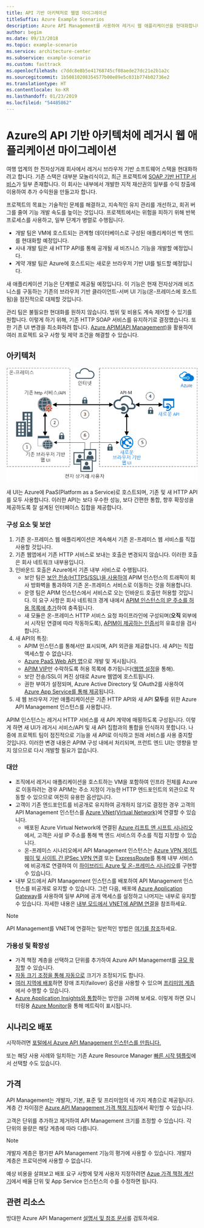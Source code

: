 ```yaml
---
title: API 기반 아키텍처로 웹앱 마이그레이션
titleSuffix: Azure Example Scenarios
description: Azure API Management를 사용하여 레거시 웹 애플리케이션을 현대화합니다.
author: begim
ms.date: 09/13/2018
ms.topic: example-scenario
ms.service: architecture-center
ms.subservice: example-scenario
ms.custom: fasttrack
ms.openlocfilehash: c7ddc8e8b5e41768745cf08aede27dc21e2b1a2c
ms.sourcegitcommit: 1b50810208354577b00e89e5c031b774b02736e2
ms.translationtype: HT
ms.contentlocale: ko-KR
ms.lasthandoff: 01/23/2019
ms.locfileid: "54485862"
---
```

# <a name="migrating-a-legacy-web-application-to-an-api-based-architecture-on-azure"></a>Azure의 API 기반 아키텍처에 레거시 웹 애플리케이션 마이그레이션

여행 업계의 한 전자상거래 회사에서 레거시 브라우저 기반 소프트웨어 스택을 현대화하려고 합니다. 기존 스택은 대부분 모놀리식이고, 최근 프로젝트에 [SOAP 기반 HTTP 서비스][soap]가 일부 존재합니다. 이 회사는 내부에서 개발한 지적 재산권의 일부를 수익 창출에 이용하여 추가 수익원을 만들고자 합니다.

프로젝트의 목표는 기술적인 문제를 해결하고, 지속적인 유지 관리를 개선하고, 회귀 버그를 줄여 기능 개발 속도를 높이는 것입니다. 프로젝트에서는 위험을 피하기 위해 반복 프로세스를 사용하고, 일부 단계가 병렬로 수행됩니다.

- 개발 팀은 VM에 호스트되는 관계형 데이터베이스로 구성된 애플리케이션 백 엔드를 현대화할 예정입니다.
- 사내 개발 팀은 새 HTTP API를 통해 공개될 새 비즈니스 기능을 개발할 예정입니다.
- 계약 개발 팀은 Azure에 호스트되는 새로운 브라우저 기반 UI를 빌드할 예정입니다.

새 애플리케이션 기능은 단계별로 제공될 예정입니다. 이 기능은 현재 전자상거래 비즈니스를 구동하는 기존의 브라우저 기반 클라이언트-서버 UI 기능(온-프레미스에 호스트됨)을 점진적으로 대체할 것입니다.

관리 팀은 불필요한 현대화를 원하지 않습니다. 범위 및 비용도 계속 제어할 수 있기를 원합니다. 이렇게 하기 위해, 기존 HTTP SOAP 서비스를 유지하기로 결정했습니다. 또한 기존 UI 변경을 최소화하려 합니다. [Azure APIM(API Management)][apim]을 활용하여 여러 프로젝트 요구 사항 및 제약 조건을 해결할 수 있습니다.

## <a name="architecture"></a>아키텍처

![아키텍처 다이어그램][architecture]

새 UI는 Azure에 PaaS(Platform as a Service)로 호스트되며, 기존 및 새 HTTP API를 모두 사용합니다. 이러한 API는 보다 우수한 성능, 보다 간편한 통합, 향후 확장성을 제공하도록 잘 설계된 인터페이스 집합을 제공합니다.

### <a name="components-and-security"></a>구성 요소 및 보안

1. 기존 온-프레미스 웹 애플리케이션은 계속해서 기존 온-프레미스 웹 서비스를 직접 사용할 것입니다.
2. 기존 웹앱에서 기존 HTTP 서비스로 보내는 호출은 변경되지 않습니다. 이러한 호출은 회사 네트워크 내부용입니다.
3. 인바운드 호출은 Azure에서 기존 내부 서비스로 수행됩니다.
    - 보안 팀은 [보안 전송(HTTPS/SSL)을 사용하여][apim-ssl] APIM 인스턴스의 트래픽이 회사 방화벽을 통과하여 기존 온-프레미스 서비스로 이동하는 것을 허용합니다.
    - 운영 팀은 APIM 인스턴스에서 서비스로 오는 인바운드 호출만 허용할 것입니다. 이 요구 사항은 회사 네트워크 경계 내에서 [APIM 인스턴스의 IP 주소를 허용 목록에 추가][apim-whitelist-ip]하여 충족됩니다.
    - 새 모듈은 온-프레미스 HTTP 서비스 요청 파이프라인에 구성되며(**오직** 외부에서 시작된 연결에 따라 작동하도록), [APIM이 제공하는 인증서][apim-mutualcert-auth]의 유효성을 검사합니다.
4. 새 API의 특징:
    - APIM 인스턴스를 통해서만 표시되며, API 외관을 제공합니다. 새 API는 직접 액세스할 수 없습니다.
    - [Azure PaaS Web API 앱][azure-api-apps]으로 개발 및 게시됩니다.
    - [APIM VIP][apim-faq-vip]만 수락하도록 허용 목록에 추가됩니다([웹앱 설정][azure-appservice-ip-restrict]을 통해).
    - 보안 전송/SSL이 켜진 상태로 Azure 웹앱에 호스트됩니다.
    - 권한 부여가 설정되며, Azure Active Directory 및 OAuth2를 사용하여 [Azure App Service를 통해 제공][azure-appservice-auth]됩니다.
5. 새 웹 브라우저 기반 애플리케이션은 기존 HTTP API와 새 API **모두**를 위한 Azure API Management 인스턴스를 사용합니다.

APIM 인스턴스는 레거시 HTTP 서비스를 새 API 계약에 매핑하도록 구성됩니다. 이렇게 하면 새 UI가 레거시 서비스/API 및 새 API 집합과의 통합을 인식하지 못합니다. 나중에 프로젝트 팀이 점진적으로 기능을 새 API로 이식하고 원래 서비스를 사용 중지할 것입니다. 이러한 변경 내용은 APIM 구성 내에서 처리되며, 프런트 엔드 UI는 영향을 받지 않으므로 다시 개발할 필요가 없습니다.

### <a name="alternatives"></a>대안

- 조직에서 레거시 애플리케이션을 호스트하는 VM을 포함하여 인프라 전체를 Azure로 이동하려는 경우 APIM는 주소 지정이 가능한 HTTP 엔드포인트의 외관으로 작동할 수 있으므로 여전히 유용한 옵션입니다.
- 고객이 기존 엔드포인트를 비공개로 유지하여 공개하지 않기로 결정한 경우 고객의 API Management 인스턴스를 [Azure VNet(Virtual Network)][azure-vnet]에 연결할 수 있습니다.
  - 배포된 Azure Virtual Network에 연결된 [Azure 리프트 앤 시프트 시나리오][azure-vm-lift-shift]에서, 고객은 사설 IP 주소를 통해 백 엔드 서비스의 주소를 직접 지정할 수 있습니다.
  - 온-프레미스 시나리오에서 API Management 인스턴스는 [Azure VPN 게이트웨이 및 사이트 간 IPSec VPN 연결][azure-vpn] 또는 [ExpressRoute][azure-er]를 통해 내부 서비스에 비공개로 연결하여 이 [하이브리드 Azure 및 온-프레미스 시나리오][azure-hybrid]를 구현할 수 있습니다.
- 내부 모드에서 API Management 인스턴스를 배포하여 API Management 인스턴스를 비공개로 유지할 수 있습니다. 그런 다음, 배포에 [Azure Application Gateway][azure-appgw]를 사용하여 일부 API에 공개 액세스를 설정하고 나머지는 내부로 유지할 수 있습니다. 자세한 내용은 [내부 모드에서 VNET에 APIM 연결][apim-vnet-internal]을 참조하세요.

> [!NOTE]
> API Management를 VNET에 연결하는 일반적인 방법은 [여기를 참조][apim-vnet]하세요.

### <a name="availability-and-scalability"></a>가용성 및 확장성

- 가격 책정 계층을 선택하고 단위를 추가하여 Azure API Management를 [규모 확장][apim-scaleout]할 수 있습니다.
- [자동 크기 조정을 통해 자동으로][apim-autoscale] 크기가 조정되기도 합니다.
- [여러 지역에 배포][apim-multi-regions]하면 장애 조치(failover) 옵션을 사용할 수 있으며 [프리미엄 계층][apim-pricing]에서 수행할 수 있습니다.
- [Azure Application Insights와 통합][azure-apim-ai]하는 방안을 고려해 보세요. 이렇게 하면 모니터링용 [Azure Monitor][azure-mon]을 통해 메트릭이 표시됩니다.

## <a name="deploy-the-scenario"></a>시나리오 배포

시작하려면 [포털에서 Azure API Management 인스턴스를 만듭니다.][apim-create]

또는 해당 사용 사례와 일치하는 기존 Azure Resource Manager [빠른 시작 템플릿][azure-quickstart-templates-apim]에서 선택할 수도 있습니다.

## <a name="pricing"></a>가격

API Management는 개발자, 기본, 표준 및 프리미엄의 네 가지 계층으로 제공됩니다. 계층 간 차이점은 [Azure API Management 가격 책정 지침][apim-pricing]에서 확인할 수 있습니다.

고객은 단위를 추가하고 제거하여 API Management 크기를 조정할 수 있습니다. 각 단위의 용량은 해당 계층에 따라 다릅니다.

> [!NOTE]
> 개발자 계층은 평가판 API Management 기능의 평가에 사용할 수 있습니다. 개발자 계층은 프로덕션에 사용할 수 없습니다.

예상 비용을 살펴보고 배포 요구 사항에 맞게 사용자 지정하려면 [Azue 가격 책정 계산기][pricing-calculator]에서 배율 단위 및 App Service 인스턴스의 수를 수정하면 됩니다.

## <a name="related-resources"></a>관련 리소스

방대한 Azure API Management [설명서 및 참조 문서][apim]를 검토하세요.

<!-- links -->

[architecture]: ./media/architecture-apim-api-scenario.png
[apim-create]: /azure/api-management/get-started-create-service-instance
[apim-git]: /azure/api-management/api-management-configuration-repository-git
[apim-multi-regions]: /azure/api-management/api-management-howto-deploy-multi-region
[apim-autoscale]: /azure/api-management/api-management-howto-autoscale
[apim-scaleout]: /azure/api-management/upgrade-and-scale
[azure-apim-ai]: /azure/api-management/api-management-howto-app-insights
[azure-ai]: /azure/application-insights/
[azure-mon]: /azure/monitoring-and-diagnostics/monitoring-overview
[azure-appgw]: /azure/application-gateway/application-gateway-introduction
[apim-vnet-internal]: /azure/api-management/api-management-howto-integrate-internal-vnet-appgateway
[apim-vnet]: /azure/api-management/api-management-using-with-vnet
[azure-hybrid]: /azure/architecture/reference-architectures/hybrid-networking/
[azure-er]: /azure/expressroute/expressroute-introduction
[azure-vpn]: /azure/vpn-gateway/vpn-gateway-howto-site-to-site-resource-manager-portal
[azure-vnet]: /azure/virtual-network/virtual-networks-overview
[azure-appservice-auth]: /azure/app-service/app-service-authentication-overview#identity-providers
[apim-faq-vip]: /azure/api-management/api-management-faq#is-the-api-management-gateway-ip-address-constant-can-i-use-it-in-firewall-rules
[azure-appservice-ip-restrict]: /azure/app-service/app-service-ip-restrictions
[azure-api-apps]: /azure/app-service/
[apim-ssl]: /azure/api-management/api-management-howto-manage-protocols-ciphers
[apim-mutualcert-auth]: /azure/api-management/api-management-howto-mutual-certificates
[apim-whitelist-ip]: /azure/api-management/api-management-faq#is-the-api-management-gateway-ip-address-constant-can-i-use-it-in-firewall-rules
[anti-corruption-layer-pattern]: /azure/architecture/patterns/anti-corruption-layer
[apim]: /azure/api-management/api-management-key-concepts
[apim-api-design-guidance]: /azure/architecture/best-practices/api-design
[visualstudio-youtube-solid-design]: https://youtu.be/agkWYPUcLpg
[azure-vm-lift-shift]: https://azure.microsoft.com/resources/azure-virtual-datacenter-lift-and-shift-guide/
[standard-pricing-calc]: https://azure.com/e/
[premium-pricing-calc]: https://azure.com/e/
[apim-pricing]: https://azure.microsoft.com/pricing/details/api-management/
[azure-quickstart-templates-apim]: https://azure.microsoft.com/resources/templates/?term=API+Management&pageNumber=1
[soap]: https://en.wikipedia.org/wiki/SOAP
[pricing-calculator]: https://azure.com/e/0e916a861fac464db61342d378cc0bd6
